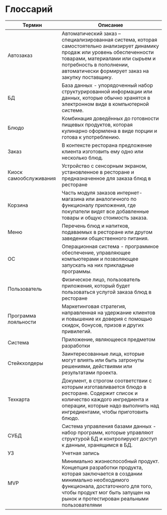 # Глоссарий

| Термин | Описание |
| --- | --- |
| Автозаказ | Автоматический заказ –  специализированная система, которая самостоятельно анализирует динамику продаж или  уровень обеспеченности товарами, материалами или сырьем и потребность в пополнении, автоматически формирует заказ на закупку поставщику. |
| БД | База данных - упорядоченный набор структурированной информации или данных, которые обычно хранятся в электронном виде в компьютерной системе. |
| Блюдо | Комбинация доведённых до готовности пищевых продуктов, которая кулинарно оформлена в виде порции и готова к употреблению. |
| Заказ | В контексте ресторана предложение клиента изготовить ему одно или несколько блюд. |
| Киоск самообслуживания | Устройство с сенсорным экраном, установленное в ресторане и предназначенное для заказа блюд в ресторане |
| Корзина | Часть модуля заказов интернет-магазина или аналогичного по функционалу приложения, где покупатели видят все добавленные товары и общую стоимость заказа. |
| Меню | Перечень блюд и напитков, подаваемых в ресторане или другом заведении общественного питания. |
| ОС | Операционная система - программное обеспечение, управляющее компьютерами и позволяющее запускать на них прикладные программы. |
| Пользователь | Физическое лицо, пользователь приложения, который будет пользоваться услугой заказа блюд в ресторане |
| Программа лояльности | Маркетинговая стратегия, направленная на удержание клиентов и повышение их доверия с помощью скидок, бонусов, призов и других привилегий. |
| Система | Приложение, являющееся предметом разработки |
| Стейкхолдеры | Заинтересованные лица, которые могут влиять или быть затронуты решениями, действиями или результатами проекта. |
| Техкарта | Документ, в строгом соответствии с которым изготавливается блюдо в ресторане. Содержит список и количество каждого ингредиента и операции, которые надо выполнить над ингредиентами, чтобы приготовить блюдо. |
| СУБД | Система управления базами данных - набор программ, которые управляют структурой БД и контролируют доступ к данным, хранящимся в БД. |
| УЗ | Учетная запись |
| MVP | Минимально жизнеспособный продукт. Концепция разработки продукта, которая заключается в создании минимально необходимого функционала, достаточного для того, чтобы продукт мог быть запущен на рынок и протестирован реальными пользователями |
